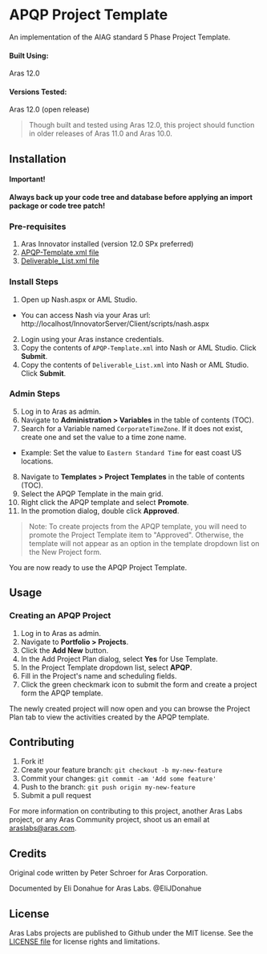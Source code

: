 # APQP Project Template

An implementation of the AIAG standard 5 Phase Project Template.

#### Built Using:
Aras 12.0

#### Versions Tested:
Aras 12.0 (open release)

> Though built and tested using Aras 12.0, this project should function in older releases of Aras 11.0 and Aras 10.0.

## Installation

#### Important!
**Always back up your code tree and database before applying an import package or code tree patch!**

### Pre-requisites

1. Aras Innovator installed (version 12.0 SPx preferred)
2. [APQP-Template.xml file](./Data/APQP-Template.xml)
3. [Deliverable_List.xml file](./Fixes/Deliverable_List.xml)

### Install Steps

1. Open up Nash.aspx or AML Studio.
  * You can access Nash via your Aras url: http://localhost/InnovatorServer/Client/scripts/nash.aspx
2. Login using your Aras instance credentials.
3. Copy the contents of `APQP-Template.xml` into Nash or AML Studio. Click **Submit**.
4. Copy the contents of `Deliverable_List.xml` into Nash or AML Studio. Click **Submit**.

### Admin Steps

5. Log in to Aras as admin.
6. Navigate to **Administration > Variables** in the table of contents (TOC).
7. Search for a Variable named `CorporateTimeZone`. If it does not exist, create one and set the value to a time zone name.
  * Example: Set the value to `Eastern Standard Time` for east coast US locations.
8. Navigate to **Templates > Project Templates** in the table of contents (TOC).
9. Select the APQP Template in the main grid.
10. Right click the APQP template and select **Promote**.
11. In the promotion dialog, double click **Approved**.

>Note: To create projects from the APQP template, you will need to promote the Project Template item to "Approved". Otherwise, the template will not appear as an option in the template dropdown list on the New Project form.

You are now ready to use the APQP Project Template.

## Usage

### Creating an APQP Project

1. Log in to Aras as admin.
2. Navigate to **Portfolio > Projects**.
3. Click the **Add New** button.
4. In the Add Project Plan dialog, select **Yes** for Use Template.
5. In the Project Template dropdown list, select **APQP**.
6. Fill in the Project's name and scheduling fields.
7. Click the green checkmark icon to submit the form and create a project form the APQP template.

The newly created project will now open and you can browse the Project Plan tab to view the activities created by the APQP template.

## Contributing

1. Fork it!
2. Create your feature branch: `git checkout -b my-new-feature`
3. Commit your changes: `git commit -am 'Add some feature'`
4. Push to the branch: `git push origin my-new-feature`
5. Submit a pull request

For more information on contributing to this project, another Aras Labs project, or any Aras Community project, shoot us an email at araslabs@aras.com.

## Credits

Original code written by Peter Schroer for Aras Corporation.

Documented by Eli Donahue for Aras Labs. @EliJDonahue

## License

Aras Labs projects are published to Github under the MIT license. See the [LICENSE file](./LICENSE.md) for license rights and limitations.
